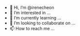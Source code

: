 - 👋 Hi, I’m @irenecheon
- 👀 I’m interested in ...
- 🌱 I’m currently learning ...
- 💞️ I’m looking to collaborate on ...
- 📫 How to reach me ...

<!---
irenecheon/irenecheon is a ✨ special ✨ repository because its `README.md` (this file) appears on your GitHub profile.
You can click the Preview link to take a look at your changes.
--->
